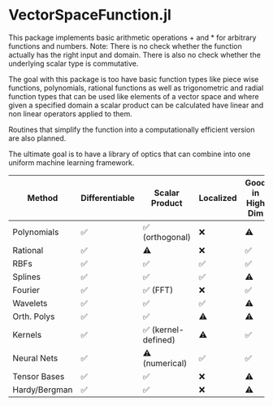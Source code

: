 # VectorSpaceFunction.jl

This package implements basic arithmetic operations + and * for arbitrary functions and numbers.
Note: There is no check whether the function actually has the right input and domain. There is also no check whether the underlying scalar type is commutative.

The goal with this package is too have basic function types like piece wise functions, polynomials, rational functions as well as trigonometric and radial function types that can be used like elements of a vector space and where given a specified domain a scalar product can be calculated have linear and non linear operators applied to them.


Routines that simplify the function into a computationally efficient version are also planned.

The ultimate goal is to have a library of optics that can combine into one uniform machine learning framework. 


| Method        | Differentiable | Scalar Product     | Localized | Good in High Dim | Ready | Online Approx | Fully constructed Optics | P-D-Optimization |
| ------------- | -------------- | ------------------ | --------- | ---------------- | ----- | ------------- | ------------------------ | ---------------- |
| Polynomials   | ✅              | ✅ (orthogonal)     | ❌         | ⚠️               |       |               |                          |                  |
| Rational      | ✅              | ⚠️                 | ❌         | ✅                |       |               |                          |                  |
| RBFs          | ✅              | ✅                  | ✅         | ✅                |       |               |                          |                  |
| Splines       | ✅              | ✅                  | ✅         | ⚠️               |       |               |                          |                  |
| Fourier       | ✅              | ✅ (FFT)            | ❌         | ✅                |       |               |                          |                  |
| Wavelets      | ✅              | ✅                  | ✅         | ⚠️               |       |               |                          |                  |
| Orth. Polys   | ✅              | ✅                  | ⚠️        | ⚠️               |       |               |                          |                  |
| Kernels       | ✅              | ✅ (kernel-defined) | ⚠️        | ✅                |       |               |                          |                  |
| Neural Nets   | ✅              | ⚠️ (numerical)     | ✅         | ✅                |       |               |                          |                  |
| Tensor Bases  | ✅              | ✅                  | ❌         | ⚠️               |       |               |                          |                  |
| Hardy/Bergman | ✅              | ✅                  | ❌         | ⚠️               |       |               |                          |                  |

